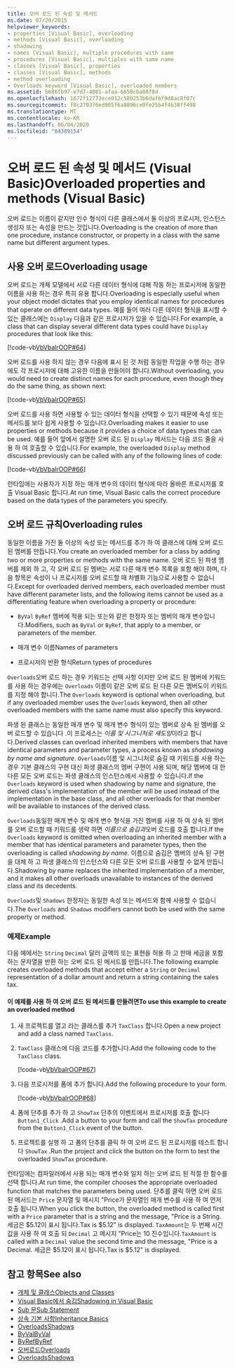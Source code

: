```yaml
---
title: 오버 로드 된 속성 및 메서드
ms.date: 07/20/2015
helpviewer_keywords:
- properties [Visual Basic], overloading
- methods [Visual Basic], overloading
- shadowing
- names [Visual Basic], multiple procedures with same
- procedures [Visual Basic], multiples with same name
- classes [Visual Basic], properties
- classes [Visual Basic], methods
- method overloading
- Overloads keyword [Visual Basic], overloaded members
ms.assetid: b686fb97-e7d7-4001-afaa-6650cba08f0d
ms.openlocfilehash: 1672f12773ece012c580253b6dafbf9d0ac8f07c
ms.sourcegitcommit: f8c270376ed905f6a8896ce0fe25b4f4b38ff498
ms.translationtype: MT
ms.contentlocale: ko-KR
ms.lasthandoff: 06/04/2020
ms.locfileid: "84389154"
---
```

# <a name="overloaded-properties-and-methods-visual-basic"></a><span data-ttu-id="b8d54-102">오버 로드 된 속성 및 메서드 (Visual Basic)</span><span class="sxs-lookup"><span data-stu-id="b8d54-102">Overloaded properties and methods (Visual Basic)</span></span>

<span data-ttu-id="b8d54-103">오버 로드는 이름이 같지만 인수 형식이 다른 클래스에서 둘 이상의 프로시저, 인스턴스 생성자 또는 속성을 만드는 것입니다.</span><span class="sxs-lookup"><span data-stu-id="b8d54-103">Overloading is the creation of more than one procedure, instance constructor, or property in a class with the same name but different argument types.</span></span>

## <a name="overloading-usage"></a><span data-ttu-id="b8d54-104">사용 오버 로드</span><span class="sxs-lookup"><span data-stu-id="b8d54-104">Overloading usage</span></span>

<span data-ttu-id="b8d54-105">오버 로드는 개체 모델에서 서로 다른 데이터 형식에 대해 작동 하는 프로시저에 동일한 이름을 사용 하는 경우 특히 유용 합니다.</span><span class="sxs-lookup"><span data-stu-id="b8d54-105">Overloading is especially useful when your object model dictates that you employ identical names for procedures that operate on different data types.</span></span> <span data-ttu-id="b8d54-106">예를 들어 여러 다른 데이터 형식을 표시할 수 있는 클래스에는 `Display` 다음과 같은 프로시저가 있을 수 있습니다.</span><span class="sxs-lookup"><span data-stu-id="b8d54-106">For example, a class that can display several different data types could have `Display` procedures that look like this:</span></span>

[!code-vb[VbVbalrOOP#64](~/samples/snippets/visualbasic/VS_Snippets_VBCSharp/VbVbalrOOP/VB/OOP.vb#64)]

<span data-ttu-id="b8d54-107">오버 로드를 사용 하지 않는 경우 다음에 표시 된 것 처럼 동일한 작업을 수행 하는 경우에도 각 프로시저에 대해 고유한 이름을 만들어야 합니다.</span><span class="sxs-lookup"><span data-stu-id="b8d54-107">Without overloading, you would need to create distinct names for each procedure, even though they do the same thing, as shown next:</span></span>

[!code-vb[VbVbalrOOP#65](~/samples/snippets/visualbasic/VS_Snippets_VBCSharp/VbVbalrOOP/VB/OOP.vb#65)]

<span data-ttu-id="b8d54-108">오버 로드를 사용 하면 사용할 수 있는 데이터 형식을 선택할 수 있기 때문에 속성 또는 메서드를 보다 쉽게 사용할 수 있습니다.</span><span class="sxs-lookup"><span data-stu-id="b8d54-108">Overloading makes it easier to use properties or methods because it provides a choice of data types that can be used.</span></span> <span data-ttu-id="b8d54-109">예를 들어 앞에서 설명한 오버 로드 된 `Display` 메서드는 다음 코드 줄을 사용 하 여 호출할 수 있습니다.</span><span class="sxs-lookup"><span data-stu-id="b8d54-109">For example, the overloaded `Display` method discussed previously can be called with any of the following lines of code:</span></span>

[!code-vb[VbVbalrOOP#66](~/samples/snippets/visualbasic/VS_Snippets_VBCSharp/VbVbalrOOP/VB/OOP.vb#66)]

<span data-ttu-id="b8d54-110">런타임에는 사용자가 지정 하는 매개 변수의 데이터 형식에 따라 올바른 프로시저를 호출 Visual Basic 합니다.</span><span class="sxs-lookup"><span data-stu-id="b8d54-110">At run time, Visual Basic calls the correct procedure based on the data types of the parameters you specify.</span></span>

## <a name="overloading-rules"></a><span data-ttu-id="b8d54-111">오버 로드 규칙</span><span class="sxs-lookup"><span data-stu-id="b8d54-111">Overloading rules</span></span>

 <span data-ttu-id="b8d54-112">동일한 이름을 가진 둘 이상의 속성 또는 메서드를 추가 하 여 클래스에 대해 오버 로드 된 멤버를 만듭니다.</span><span class="sxs-lookup"><span data-stu-id="b8d54-112">You create an overloaded member for a class by adding two or more properties or methods with the same name.</span></span> <span data-ttu-id="b8d54-113">오버 로드 된 파생 멤버를 제외 하 고, 각 오버 로드 된 멤버는 서로 다른 매개 변수 목록을 포함 해야 하며, 다음 항목은 속성이 나 프로시저를 오버 로드할 때 차별화 기능으로 사용할 수 없습니다.</span><span class="sxs-lookup"><span data-stu-id="b8d54-113">Except for overloaded derived members, each overloaded member must have different parameter lists, and the following items cannot be used as a differentiating feature when overloading a property or procedure:</span></span>

- <span data-ttu-id="b8d54-114">`ByVal` `ByRef` 멤버에 적용 되는 또는와 같은 한정자 또는 멤버의 매개 변수입니다.</span><span class="sxs-lookup"><span data-stu-id="b8d54-114">Modifiers, such as `ByVal` or `ByRef`, that apply to a member, or parameters of the member.</span></span>

- <span data-ttu-id="b8d54-115">매개 변수 이름</span><span class="sxs-lookup"><span data-stu-id="b8d54-115">Names of parameters</span></span>

- <span data-ttu-id="b8d54-116">프로시저의 반환 형식</span><span class="sxs-lookup"><span data-stu-id="b8d54-116">Return types of procedures</span></span>

<span data-ttu-id="b8d54-117">`Overloads`오버 로드 하는 경우 키워드는 선택 사항 이지만 오버 로드 된 멤버에 키워드를 사용 하는 경우에는 `Overloads` 이름이 같은 오버 로드 된 다른 모든 멤버도이 키워드를 지정 해야 합니다.</span><span class="sxs-lookup"><span data-stu-id="b8d54-117">The `Overloads` keyword is optional when overloading, but if any overloaded member uses the `Overloads` keyword, then all other overloaded members with the same name must also specify this keyword.</span></span>

<span data-ttu-id="b8d54-118">파생 된 클래스는 동일한 매개 변수 및 매개 변수 형식이 있는 멤버로 상속 된 멤버를 오버 로드할 수 있습니다 .이 프로세스는 *이름 및 시그니처로 섀도잉*이라고 합니다.</span><span class="sxs-lookup"><span data-stu-id="b8d54-118">Derived classes can overload inherited members with members that have identical parameters and parameter types, a process known as *shadowing by name and signature*.</span></span> <span data-ttu-id="b8d54-119">`Overloads`이름 및 시그니처로 숨길 때 키워드를 사용 하는 경우 기본 클래스의 구현 대신 파생 클래스의 멤버 구현이 사용 되며, 해당 멤버에 대 한 다른 모든 오버 로드는 파생 클래스의 인스턴스에서 사용할 수 있습니다.</span><span class="sxs-lookup"><span data-stu-id="b8d54-119">If the `Overloads` keyword is used when shadowing by name and signature, the derived class's implementation of the member will be used instead of the implementation in the base class, and all other overloads for that member will be available to instances of the derived class.</span></span>

<span data-ttu-id="b8d54-120">`Overloads`동일한 매개 변수 및 매개 변수 형식을 가진 멤버를 사용 하 여 상속 된 멤버를 오버 로드할 때 키워드를 생략 하면 *이름으로 숨김과*오버 로드를 호출 합니다.</span><span class="sxs-lookup"><span data-stu-id="b8d54-120">If the `Overloads` keyword is omitted when overloading an inherited member with a member that has identical parameters and parameter types, then the overloading is called *shadowing by name*.</span></span> <span data-ttu-id="b8d54-121">이름으로 숨김은 멤버의 상속 된 구현을 대체 하 고 파생 클래스의 인스턴스와 다른 모든 오버 로드를 사용할 수 없게 만듭니다.</span><span class="sxs-lookup"><span data-stu-id="b8d54-121">Shadowing by name replaces the inherited implementation of a member, and it makes all other overloads unavailable to instances of the derived class and its decedents.</span></span>

<span data-ttu-id="b8d54-122">`Overloads`및 `Shadows` 한정자는 동일한 속성 또는 메서드와 함께 사용할 수 없습니다.</span><span class="sxs-lookup"><span data-stu-id="b8d54-122">The `Overloads` and `Shadows` modifiers cannot both be used with the same property or method.</span></span>

### <a name="example"></a><span data-ttu-id="b8d54-123">예제</span><span class="sxs-lookup"><span data-stu-id="b8d54-123">Example</span></span>

<span data-ttu-id="b8d54-124">다음 예에서는 `String` `Decimal` 달러 금액의 또는 표현을 허용 하 고 판매 세금을 포함 하는 문자열을 반환 하는 오버 로드 된 메서드를 만듭니다.</span><span class="sxs-lookup"><span data-stu-id="b8d54-124">The following example creates overloaded methods that accept either a `String` or `Decimal` representation of a dollar amount and return a string containing the sales tax.</span></span>

#### <a name="to-use-this-example-to-create-an-overloaded-method"></a><span data-ttu-id="b8d54-125">이 예제를 사용 하 여 오버 로드 된 메서드를 만들려면</span><span class="sxs-lookup"><span data-stu-id="b8d54-125">To use this example to create an overloaded method</span></span>

1. <span data-ttu-id="b8d54-126">새 프로젝트를 열고 라는 클래스를 추가 `TaxClass` 합니다.</span><span class="sxs-lookup"><span data-stu-id="b8d54-126">Open a new project and add a class named `TaxClass`.</span></span>

2. <span data-ttu-id="b8d54-127">`TaxClass` 클래스에 다음 코드를 추가합니다.</span><span class="sxs-lookup"><span data-stu-id="b8d54-127">Add the following code to the `TaxClass` class.</span></span>

    [!code-vb[VbVbalrOOP#67](~/samples/snippets/visualbasic/VS_Snippets_VBCSharp/VbVbalrOOP/VB/OOP.vb#67)]

3. <span data-ttu-id="b8d54-128">다음 프로시저를 폼에 추가 합니다.</span><span class="sxs-lookup"><span data-stu-id="b8d54-128">Add the following procedure to your form.</span></span>

    [!code-vb[VbVbalrOOP#68](~/samples/snippets/visualbasic/VS_Snippets_VBCSharp/VbVbalrOOP/VB/OOP.vb#68)]

4. <span data-ttu-id="b8d54-129">폼에 단추를 추가 하 고 `ShowTax` 단추의 이벤트에서 프로시저를 호출 합니다 `Button1_Click` .</span><span class="sxs-lookup"><span data-stu-id="b8d54-129">Add a button to your form and call the `ShowTax` procedure from the `Button1_Click` event of the button.</span></span>

5. <span data-ttu-id="b8d54-130">프로젝트를 실행 하 고 폼의 단추를 클릭 하 여 오버 로드 된 프로시저를 테스트 합니다 `ShowTax` .</span><span class="sxs-lookup"><span data-stu-id="b8d54-130">Run the project and click the button on the form to test the overloaded `ShowTax` procedure.</span></span>

<span data-ttu-id="b8d54-131">런타임에는 컴파일러에서 사용 되는 매개 변수와 일치 하는 오버 로드 된 적절 한 함수를 선택 합니다.</span><span class="sxs-lookup"><span data-stu-id="b8d54-131">At run time, the compiler chooses the appropriate overloaded function that matches the parameters being used.</span></span> <span data-ttu-id="b8d54-132">단추를 클릭 하면 오버 로드 된 메서드는 `Price` 문자열 및 메시지 "Price가 문자열인 매개 변수를 사용 하 여 먼저 호출 됩니다.</span><span class="sxs-lookup"><span data-stu-id="b8d54-132">When you click the button, the overloaded method is called first with a `Price` parameter that is a string and the message, "Price is a String.</span></span> <span data-ttu-id="b8d54-133">세금은 $5.12이 표시 됩니다.</span><span class="sxs-lookup"><span data-stu-id="b8d54-133">Tax is $5.12" is displayed.</span></span> <span data-ttu-id="b8d54-134">`TaxAmount`는 두 번째 시간 값을 사용 하 여 호출 되 `Decimal` 고 메시지 "Price는 10 진수입니다.</span><span class="sxs-lookup"><span data-stu-id="b8d54-134">`TaxAmount` is called with a `Decimal` value the second time and the message, "Price is a Decimal.</span></span> <span data-ttu-id="b8d54-135">세금은 $5.12이 표시 됩니다.</span><span class="sxs-lookup"><span data-stu-id="b8d54-135">Tax is $5.12" is displayed.</span></span>

## <a name="see-also"></a><span data-ttu-id="b8d54-136">참고 항목</span><span class="sxs-lookup"><span data-stu-id="b8d54-136">See also</span></span>

- [<span data-ttu-id="b8d54-137">개체 및 클래스</span><span class="sxs-lookup"><span data-stu-id="b8d54-137">Objects and Classes</span></span>](index.md)
- [<span data-ttu-id="b8d54-138">Visual Basic에서 숨김</span><span class="sxs-lookup"><span data-stu-id="b8d54-138">Shadowing in Visual Basic</span></span>](../declared-elements/shadowing.md)
- [<span data-ttu-id="b8d54-139">Sub 문</span><span class="sxs-lookup"><span data-stu-id="b8d54-139">Sub Statement</span></span>](../../../language-reference/statements/sub-statement.md)
- [<span data-ttu-id="b8d54-140">상속 기본 사항</span><span class="sxs-lookup"><span data-stu-id="b8d54-140">Inheritance Basics</span></span>](inheritance-basics.md)
- [<span data-ttu-id="b8d54-141">Overloads</span><span class="sxs-lookup"><span data-stu-id="b8d54-141">Shadows</span></span>](../../../language-reference/modifiers/shadows.md)
- [<span data-ttu-id="b8d54-142">ByVal</span><span class="sxs-lookup"><span data-stu-id="b8d54-142">ByVal</span></span>](../../../language-reference/modifiers/byval.md)
- [<span data-ttu-id="b8d54-143">ByRef</span><span class="sxs-lookup"><span data-stu-id="b8d54-143">ByRef</span></span>](../../../language-reference/modifiers/byref.md)
- [<span data-ttu-id="b8d54-144">오버로드</span><span class="sxs-lookup"><span data-stu-id="b8d54-144">Overloads</span></span>](../../../language-reference/modifiers/overloads.md)
- [<span data-ttu-id="b8d54-145">Overloads</span><span class="sxs-lookup"><span data-stu-id="b8d54-145">Shadows</span></span>](../../../language-reference/modifiers/shadows.md)
